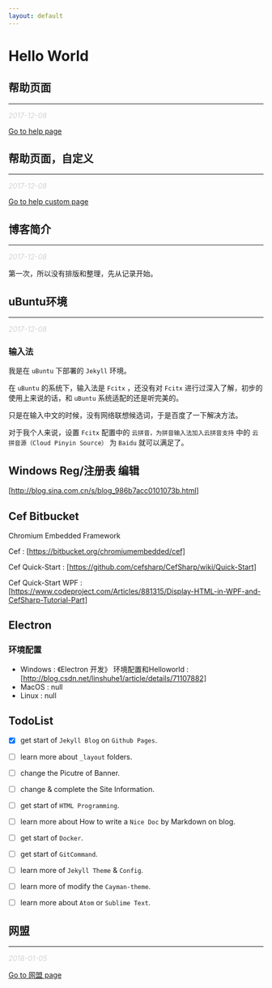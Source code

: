 ```yaml
---
layout: default
---
```


# Hello World

## 帮助页面
---
_<font color='lightgray'>2017-12-08</font>_

[Go to help page](help)

## 帮助页面，自定义
---
_<font color='lightgray'>2017-12-08</font>_

[Go to help custom page](help_custom)

## 博客简介
---
_<font color='lightgray'>2017-12-08</font>_

第一次，所以没有排版和整理，先从记录开始。

## uBuntu环境
---
_<font color='lightgray'>2017-12-08</font>_

### 输入法

我是在 `uBuntu` 下部署的 `Jekyll` 环境。

在 `uBuntu` 的系统下，输入法是 `Fcitx` ，还没有对 `Fcitx` 进行过深入了解，初步的使用上来说的话，和 `uBuntu` 系统适配的还是听完美的。

只是在输入中文的时候，没有网络联想候选词，于是百度了一下解决方法。

对于我个人来说，设置 `Fcitx` 配置中的 `云拼音，为拼音输入法加入云拼音支持` 中的 `云拼音源（Cloud Pinyin Source）` 为 `Baidu` 就可以满足了。

## Windows Reg/注册表 编辑

[http://blog.sina.com.cn/s/blog_986b7acc0101073b.html]

## Cef Bitbucket

Chromium Embedded Framework

Cef : [https://bitbucket.org/chromiumembedded/cef]

Cef Quick-Start : [https://github.com/cefsharp/CefSharp/wiki/Quick-Start]

Cef Quick-Start WPF : [https://www.codeproject.com/Articles/881315/Display-HTML-in-WPF-and-CefSharp-Tutorial-Part]

## Electron

### 环境配置

- Windows : 《Electron 开发》 环境配置和Helloworld : [http://blog.csdn.net/linshuhe1/article/details/71107882]
- MacOS : null
- Linux : null

## TodoList

- [x] get start of `Jekyll Blog` on `Github Pages`.
- [ ] learn more about `_layout` folders.
- [ ] change the Picutre of Banner.
- [ ] change & complete the Site Information.
- [ ] get start of `HTML Programming`.
- [ ] learn more about How to write a `Nice Doc` by Markdown on blog.
- [ ] get start of `Docker`.
- [ ] get start of `GitCommand`.
- [ ] learn more of `Jekyll Theme` & `Config`.
- [ ] learn more of modify the `Cayman-theme`.
- [ ] learn more about `Atom` or `Sublime Text`.


## 网盟
---
_<font color='lightgray'>2018-01-05</font>_

[Go to 网盟 page](posts/2018-12-29_wangmeng)
